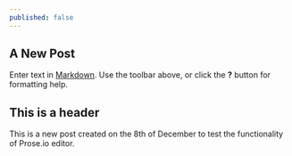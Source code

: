 ```yaml
---
published: false
---
```


## A New Post

Enter text in [Markdown](http://daringfireball.net/projects/markdown/). Use the toolbar above, or click the **?** button for formatting help.
## This is a header 
This is a new post created on the 8th of December to test the functionality of Prose.io editor.



